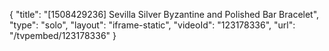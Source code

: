 {
    "title": "[1508429236] Sevilla Silver Byzantine and Polished Bar Bracelet",
    "type": "solo",
    "layout": "iframe-static",
    "videoId": "123178336",
    "url": "\/tvpembed\/123178336"
}